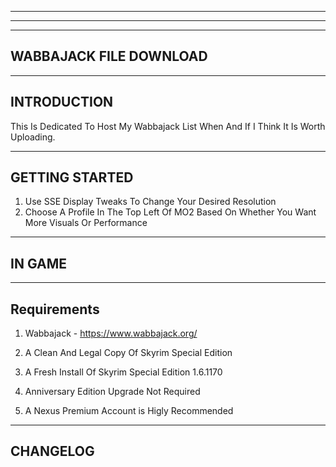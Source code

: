 ------------------------
------------------------
------------------------
 WABBAJACK FILE DOWNLOAD
------------------------


------------
INTRODUCTION
------------
This Is Dedicated To Host My Wabbajack List When And If I Think It Is Worth Uploading.

---------------
GETTING STARTED
---------------
1. Use SSE Display Tweaks To Change Your Desired Resolution
2. Choose A Profile In The Top Left Of MO2 Based On Whether You Want More Visuals Or Performance

-------
IN GAME
-------
------------
Requirements
------------
1. Wabbajack - https://www.wabbajack.org/

2. A Clean And Legal Copy Of Skyrim Special Edition

3. A Fresh Install Of Skyrim Special Edition 1.6.1170

4. Anniversary Edition Upgrade Not Required

4. A Nexus Premium Account is Higly Recommended

---------
CHANGELOG
---------
